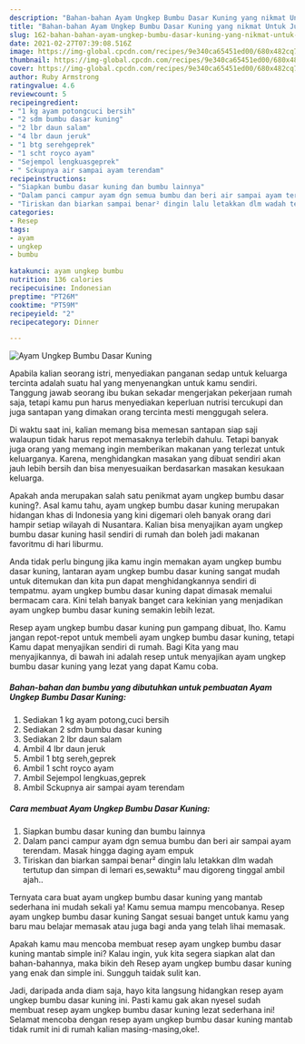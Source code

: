 ```yaml
---
description: "Bahan-bahan Ayam Ungkep Bumbu Dasar Kuning yang nikmat Untuk Jualan"
title: "Bahan-bahan Ayam Ungkep Bumbu Dasar Kuning yang nikmat Untuk Jualan"
slug: 162-bahan-bahan-ayam-ungkep-bumbu-dasar-kuning-yang-nikmat-untuk-jualan
date: 2021-02-27T07:39:08.516Z
image: https://img-global.cpcdn.com/recipes/9e340ca65451ed00/680x482cq70/ayam-ungkep-bumbu-dasar-kuning-foto-resep-utama.jpg
thumbnail: https://img-global.cpcdn.com/recipes/9e340ca65451ed00/680x482cq70/ayam-ungkep-bumbu-dasar-kuning-foto-resep-utama.jpg
cover: https://img-global.cpcdn.com/recipes/9e340ca65451ed00/680x482cq70/ayam-ungkep-bumbu-dasar-kuning-foto-resep-utama.jpg
author: Ruby Armstrong
ratingvalue: 4.6
reviewcount: 5
recipeingredient:
- "1 kg ayam potongcuci bersih"
- "2 sdm bumbu dasar kuning"
- "2 lbr daun salam"
- "4 lbr daun jeruk"
- "1 btg serehgeprek"
- "1 scht royco ayam"
- "Sejempol lengkuasgeprek"
- " Sckupnya air sampai ayam terendam"
recipeinstructions:
- "Siapkan bumbu dasar kuning dan bumbu lainnya"
- "Dalam panci campur ayam dgn semua bumbu dan beri air sampai ayam terendam. Masak hingga daging ayam empuk"
- "Tiriskan dan biarkan sampai benar² dingin lalu letakkan dlm wadah tertutup dan simpan di lemari es,sewaktu² mau digoreng tinggal ambil ajah.."
categories:
- Resep
tags:
- ayam
- ungkep
- bumbu

katakunci: ayam ungkep bumbu 
nutrition: 136 calories
recipecuisine: Indonesian
preptime: "PT26M"
cooktime: "PT59M"
recipeyield: "2"
recipecategory: Dinner

---
```



![Ayam Ungkep Bumbu Dasar Kuning](https://img-global.cpcdn.com/recipes/9e340ca65451ed00/680x482cq70/ayam-ungkep-bumbu-dasar-kuning-foto-resep-utama.jpg)

Apabila kalian seorang istri, menyediakan panganan sedap untuk keluarga tercinta adalah suatu hal yang menyenangkan untuk kamu sendiri. Tanggung jawab seorang ibu bukan sekadar mengerjakan pekerjaan rumah saja, tetapi kamu pun harus menyediakan keperluan nutrisi tercukupi dan juga santapan yang dimakan orang tercinta mesti menggugah selera.

Di waktu  saat ini, kalian memang bisa memesan santapan siap saji walaupun tidak harus repot memasaknya terlebih dahulu. Tetapi banyak juga orang yang memang ingin memberikan makanan yang terlezat untuk keluarganya. Karena, menghidangkan masakan yang dibuat sendiri akan jauh lebih bersih dan bisa menyesuaikan berdasarkan masakan kesukaan keluarga. 



Apakah anda merupakan salah satu penikmat ayam ungkep bumbu dasar kuning?. Asal kamu tahu, ayam ungkep bumbu dasar kuning merupakan hidangan khas di Indonesia yang kini digemari oleh banyak orang dari hampir setiap wilayah di Nusantara. Kalian bisa menyajikan ayam ungkep bumbu dasar kuning hasil sendiri di rumah dan boleh jadi makanan favoritmu di hari liburmu.

Anda tidak perlu bingung jika kamu ingin memakan ayam ungkep bumbu dasar kuning, lantaran ayam ungkep bumbu dasar kuning sangat mudah untuk ditemukan dan kita pun dapat menghidangkannya sendiri di tempatmu. ayam ungkep bumbu dasar kuning dapat dimasak memalui bermacam cara. Kini telah banyak banget cara kekinian yang menjadikan ayam ungkep bumbu dasar kuning semakin lebih lezat.

Resep ayam ungkep bumbu dasar kuning pun gampang dibuat, lho. Kamu jangan repot-repot untuk membeli ayam ungkep bumbu dasar kuning, tetapi Kamu dapat menyajikan sendiri di rumah. Bagi Kita yang mau menyajikannya, di bawah ini adalah resep untuk menyajikan ayam ungkep bumbu dasar kuning yang lezat yang dapat Kamu coba.

<!--inarticleads1-->

##### Bahan-bahan dan bumbu yang dibutuhkan untuk pembuatan Ayam Ungkep Bumbu Dasar Kuning:

1. Sediakan 1 kg ayam potong,cuci bersih
1. Sediakan 2 sdm bumbu dasar kuning
1. Sediakan 2 lbr daun salam
1. Ambil 4 lbr daun jeruk
1. Ambil 1 btg sereh,geprek
1. Ambil 1 scht royco ayam
1. Ambil Sejempol lengkuas,geprek
1. Ambil  Sckupnya air sampai ayam terendam




<!--inarticleads2-->

##### Cara membuat Ayam Ungkep Bumbu Dasar Kuning:

1. Siapkan bumbu dasar kuning dan bumbu lainnya
1. Dalam panci campur ayam dgn semua bumbu dan beri air sampai ayam terendam. Masak hingga daging ayam empuk
1. Tiriskan dan biarkan sampai benar² dingin lalu letakkan dlm wadah tertutup dan simpan di lemari es,sewaktu² mau digoreng tinggal ambil ajah..




Ternyata cara buat ayam ungkep bumbu dasar kuning yang mantab sederhana ini mudah sekali ya! Kamu semua mampu mencobanya. Resep ayam ungkep bumbu dasar kuning Sangat sesuai banget untuk kamu yang baru mau belajar memasak atau juga bagi anda yang telah lihai memasak.

Apakah kamu mau mencoba membuat resep ayam ungkep bumbu dasar kuning mantab simple ini? Kalau ingin, yuk kita segera siapkan alat dan bahan-bahannya, maka bikin deh Resep ayam ungkep bumbu dasar kuning yang enak dan simple ini. Sungguh taidak sulit kan. 

Jadi, daripada anda diam saja, hayo kita langsung hidangkan resep ayam ungkep bumbu dasar kuning ini. Pasti kamu gak akan nyesel sudah membuat resep ayam ungkep bumbu dasar kuning lezat sederhana ini! Selamat mencoba dengan resep ayam ungkep bumbu dasar kuning mantab tidak rumit ini di rumah kalian masing-masing,oke!.

